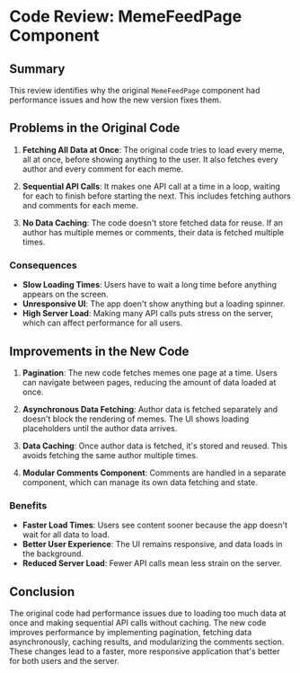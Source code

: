 # Code Review: MemeFeedPage Component

## Summary

This review identifies why the original `MemeFeedPage` component had performance issues and how the new version fixes them.

## Problems in the Original Code

1. **Fetching All Data at Once**: The original code tries to load every meme, all at once, before showing anything to the user. It also fetches every author and every comment for each meme.

2. **Sequential API Calls**: It makes one API call at a time in a loop, waiting for each to finish before starting the next. This includes fetching authors and comments for each meme.

3. **No Data Caching**: The code doesn't store fetched data for reuse. If an author has multiple memes or comments, their data is fetched multiple times.

### Consequences

- **Slow Loading Times**: Users have to wait a long time before anything appears on the screen.
- **Unresponsive UI**: The app doen't show anything but a loading spinner.
- **High Server Load**: Making many API calls puts stress on the server, which can affect performance for all users.

## Improvements in the New Code

1. **Pagination**: The new code fetches memes one page at a time. Users can navigate between pages, reducing the amount of data loaded at once.

2. **Asynchronous Data Fetching**: Author data is fetched separately and doesn't block the rendering of memes. The UI shows loading placeholders until the author data arrives.

3. **Data Caching**: Once author data is fetched, it's stored and reused. This avoids fetching the same author multiple times.

4. **Modular Comments Component**: Comments are handled in a separate component, which can manage its own data fetching and state.

### Benefits

- **Faster Load Times**: Users see content sooner because the app doesn't wait for all data to load.
- **Better User Experience**: The UI remains responsive, and data loads in the background.
- **Reduced Server Load**: Fewer API calls mean less strain on the server.

## Conclusion

The original code had performance issues due to loading too much data at once and making sequential API calls without caching. The new code improves performance by implementing pagination, fetching data asynchronously, caching results, and modularizing the comments section. These changes lead to a faster, more responsive application that's better for both users and the server.